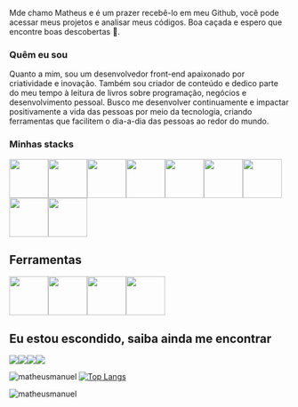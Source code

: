 Mde chamo Matheus e é um prazer recebê-lo em meu Github, você pode acessar meus projetos e analisar meus códigos. Boa caçada e espero que encontre boas descobertas 🎁.

### Quêm eu sou 
Quanto a mim, sou um desenvolvedor front-end apaixonado por criatividade e inovação. Também sou criador de conteúdo e dedico parte do meu tempo à leitura de livros sobre programação, negócios e desenvolvimento pessoal. Busco me desenvolver continuamente e impactar positivamente a vida das pessoas por meio da tecnologia, criando ferramentas que facilitem o dia-a-dia das pessoas ao redor do mundo.

### Minhas stacks
  <div style="display: flex;flex-wrap: wrap">
    <img src="https://cdn.jsdelivr.net/gh/devicons/devicon/icons/html5/html5-original.svg"  width="70" height="70"/>
    <img src="https://cdn.jsdelivr.net/gh/devicons/devicon/icons/css3/css3-original.svg"  width="70" height="70" /><img src="https://cdn.jsdelivr.net/gh/devicons/devicon/icons/javascript/javascript-original.svg" width="70" height="70" />
    <img src="https://cdn.jsdelivr.net/gh/devicons/devicon/icons/bootstrap/bootstrap-original.svg" width="70" height="70" />
    <img src="https://cdn.jsdelivr.net/gh/devicons/devicon/icons/nodejs/nodejs-original.svg"  width="70" height="70"/>
<!--   <img src="https://cdn.jsdelivr.net/gh/devicons/devicon/icons/react/react-original.svg"  width="70" height="70" style="display: none"/> -->
    <img src="https://cdn.jsdelivr.net/gh/devicons/devicon/icons/mysql/mysql-original.svg" width="70" height="70"/>
    <img src="https://cdn.jsdelivr.net/gh/devicons/devicon/icons/sqlite/sqlite-original-wordmark.svg" width="70" height="70" />
  <img src="https://cdn.jsdelivr.net/gh/devicons/devicon/icons/mongodb/mongodb-original.svg" width="70" height="70" />
   <img src="https://cdn.jsdelivr.net/gh/devicons/devicon/icons/git/git-original.svg" width="70" height="70" /> 
  </div>    

## Ferramentas
<div style="display: flex;flex-wrap: wrap">
            <img src="https://cdn.jsdelivr.net/gh/devicons/devicon/icons/figma/figma-original.svg" width="70" height="70" />
            <img src="https://cdn.jsdelivr.net/gh/devicons/devicon/icons/vscode/vscode-original.svg" width="70" height="70"/>
            <img src="https://cdn.jsdelivr.net/gh/devicons/devicon/icons/github/github-original.svg" width="70" height="70"/>
            <img src="https://cdn.jsdelivr.net/gh/devicons/devicon/icons/npm/npm-original-wordmark.svg" width="70" height="70"/>  
  </div>
          

## Eu estou escondido, saiba ainda me encontrar
<div style="display: flex;flex-wrap: wrap">
          <a href="https://www.instagram.com/matheusmanuel.dev/"> <img src="https://img.shields.io/badge/Instagram-E4405F?style=for-the-badge&logo=instagram&logoColor=white" /></a>
             <a href="https://www.linkedin.com/in/matheus-manuel-62030424a/"> <img src="https://img.shields.io/badge/Linkedin-0077B5?style=for-the-badge&logo=linkedin&logoColor=white" /></a>
            <a href="mailto:matheusmanuel111@gmail.com"> <img src="https://img.shields.io/badge/Gmail-D14836?style=for-the-badge&logo=gmail&logoColor=white" /></a>
            <a href="https://matheusmanuel.netlify.app/"> <img src="https://img.shields.io/badge/website-000000?style=for-the-badge&logo=About.me&logoColor=white" /></a>
  </div>

![matheusmanuel](https://github-readme-stats.vercel.app/api?username=matheusmanuel&show_icons=true&theme=default)
[![Top Langs](https://github-readme-stats.vercel.app/api/top-langs/?username=matheusmanuel&layout=compact)](https://github.com/anuraghazra/github-readme-stats)

<img src="https://komarev.com/ghpvc/?username=matheusmanuel&color=green" alt="matheusmanuel" /> 
